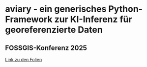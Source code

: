 # aviary - ein generisches Python-Framework zur KI-Inferenz für georeferenzierte Daten

## FOSSGIS-Konferenz 2025

[Link zu den Folien](https://geospaitial-lab.github.io/aviary-FOSSGIS-2025)
